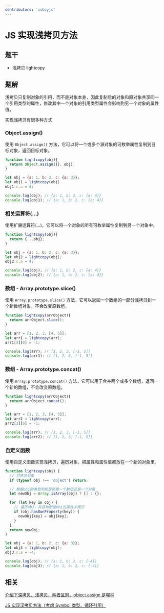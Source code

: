 ```yaml
---
contributors: 'isboyjc'
---
```


# JS 实现浅拷贝方法


## 题干

- 浅拷贝 lightcopy



## 题解

<!-- ::: details 点我查看题解 -->

浅拷贝只复制对象的引用，而不是对象本身，因此复制后的对象和原对象共享同一个引用类型的属性，修改其中一个对象的引用类型属性会影响到另一个对象的属性值。

实现浅拷贝有很多种方式

### Object.assign()

使用 `Object.assign()` 方法，它可以将一个或多个源对象的可枚举属性复制到目标对象，返回目标对象。

```js
function lightcopy(obj){
  return Object.assign({}, obj);
}

let obj = {a: 1, b: 2, c: {a: 3}};
let obj1 = lightcopy(obj)
obj1.c.a = 4;

console.log(obj); // {a: 1, b: 2, c: {a: 4}}
console.log(obj1); // {a: 1, b: 2, c: {a: 4}}
```

### 相关运算符(…)

使用扩展运算符(…)，它可以将一个对象的所有可枚举属性复制到另一个对象中。

```js
function lightcopy(obj){
  return {...obj};
}

let obj = {a: 1, b: 2, c: {a: 3}};
let obj2 = lightcopy(obj);
obj2.c.a = 4;

console.log(obj); // {a: 1, b: 2, c: {a: 4}}
console.log(obj2); // {a: 1, b: 2, c: {a: 4}}
```

### 数组 - Array.prototype.slice()

使用 `Array.prototype.slice()` 方法，它可以返回一个数组的一部分浅拷贝到一个新数组对象，不会改变原数组。

```js
function lightcopy(arrObject){
  return arrObject.slice();
}

let arr = [1, 2, 3, [4, 5]];
let arr1 = lightcopy(arr);
arr1[3][0] = -1;

console.log(arr); // [1, 2, 3, [-1, 5]]
console.log(arr1); // [1, 2, 3, [-1, 5]]
```

### 数组 - Array.prototype.concat()

使用 `Array.prototype.concat()` 方法，它可以用于合并两个或多个数组，返回一个新的数组，不会改变原数组。

```js
function lightcopy(arrObject){
  return arrObject.concat();
}

let arr = [1, 2, 3, [4, 5]];
let arr2 = lightcopy(arr);
arr2[3][0] = -1;

console.log(arr); // [1, 2, 3, [-1, 5]]
console.log(arr2); // [1, 2, 3, [-1, 5]]
```

### 自定义函数

使用自定义函数实现浅拷贝，遍历对象，把属性和属性值都放在一个新的对象里。

```js
function lightcopy(obj) {
  // 只拷贝对象
  if (typeof obj !== 'object') return;

  // 根据obj的类型判断是新建一个数组还是一个对象
  let newObj = Array.isArray(obj) ? [] : {};

  for (let key in obj) {
    // 遍历obj，并且判断是obj的属性才拷贝
    if (obj.hasOwnProperty(key)) {
      newObj[key] = obj[key];
    }
  }
  return newObj;
}

let obj = {a: 1, b: 2, c: {a: 3}};
let obj3 = lightcopy(obj);
obj3.c.a = -4;

console.log(obj); // {a: 1, b: 2, c: {-4}}
console.log(obj3); // {a: 1, b: 2, c: {-4}}
```


<!-- ::: -->


## 相关

[介绍下深拷贝、浅拷贝，两者区别，object.assign 是哪种](../core/030object/030060_object_deepcopy_lightcopy.md)

[JS 实现深拷贝方法（考虑 Symbol 类型、循环引用）](./0260_js_write_deepclone.md)
